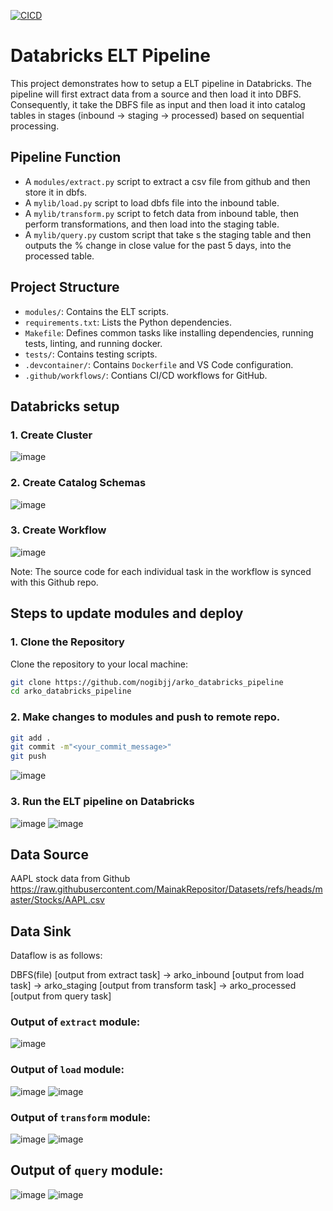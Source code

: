 [![CICD](https://github.com/nogibjj/arko_databricks_pipeline/actions/workflows/CICD.yml/badge.svg)](https://github.com/nogibjj/arko_databricks_pipeline/actions/workflows/CICD.yml)

# Databricks ELT Pipeline

This project demonstrates how to setup a ELT pipeline in Databricks. 
The pipeline will first extract data from a source and then load it into DBFS. Consequently, it take the DBFS file as input and then load it into catalog tables in stages (inbound -> staging -> processed) based on sequential processing.

## Pipeline Function
- A `modules/extract.py` script to extract a csv file from github and then store it in dbfs.
- A `mylib/load.py` script to load dbfs file into the inbound table.
- A `mylib/transform.py` script to fetch data from inbound table, then perform transformations, and then load into the staging table.
- A `mylib/query.py` custom script that take s the staging table and then outputs the % change in close value for the past 5 days, into the processed table.


## Project Structure

- `modules/`: Contains the ELT scripts.
- `requirements.txt`: Lists the Python dependencies.
- `Makefile`: Defines common tasks like installing dependencies, running tests, linting, and running docker.
- `tests/`: Contains testing scripts.
- `.devcontainer/`: Contains `Dockerfile` and VS Code configuration.
- `.github/workflows/`: Contians CI/CD workflows for GitHub.

## Databricks setup
### 1. Create Cluster
![image](https://github.com/user-attachments/assets/31f347d4-916d-4341-a46c-0211b162672b)

### 2. Create Catalog Schemas
![image](https://github.com/user-attachments/assets/6eaa8aa6-e4b3-4d81-80bc-b53fed46eec7)


### 3. Create Workflow
![image](https://github.com/user-attachments/assets/b8edfe08-4c1d-44e6-994f-a8040db678bf)

Note: The source code for each individual task in the workflow is synced with this Github repo.


## Steps to update modules and deploy
### 1. Clone the Repository

Clone the repository to your local machine:

```bash
git clone https://github.com/nogibjj/arko_databricks_pipeline
cd arko_databricks_pipeline
```

### 2. Make changes to modules and push to remote repo.

```bash
git add .
git commit -m"<your_commit_message>"
git push
```
![image](https://github.com/user-attachments/assets/62295aa5-706e-4892-9835-a3135f624bff)

### 3. Run the ELT pipeline on Databricks
![image](https://github.com/user-attachments/assets/71fd04b7-8120-4311-8be5-60e02bbd35df)
![image](https://github.com/user-attachments/assets/ab467d98-fab7-4923-949f-5521ebb83420)

## Data Source
AAPL stock data from Github
https://raw.githubusercontent.com/MainakRepositor/Datasets/refs/heads/master/Stocks/AAPL.csv

## Data Sink

Dataflow is as follows:

DBFS(file) [output from extract task] -> arko_inbound [output from load task] -> arko_staging [output from transform task] -> arko_processed [output from query task]

### Output of `extract` module:
![image](https://github.com/user-attachments/assets/b7d22f40-a1e1-4d5a-8931-fdfdf01a9627)

### Output of `load` module:
![image](https://github.com/user-attachments/assets/ae543b00-de24-4dfb-ba57-4e8fa73434f8)
![image](https://github.com/user-attachments/assets/ab9fa013-ab86-45e4-9778-9c02df0d2a58)

### Output of `transform` module:
![image](https://github.com/user-attachments/assets/48c46829-7e70-4a70-91e6-620db556137d)
![image](https://github.com/user-attachments/assets/db9ef583-2932-4b4b-8c5a-27508c23cc2f)

## Output of `query` module:
![image](https://github.com/user-attachments/assets/eb0f01eb-618d-4d7a-8949-11bbd77a3889)
![image](https://github.com/user-attachments/assets/8427a751-c7bf-437c-9099-9ba14248fe77)











